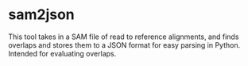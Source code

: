# sam2json
This tool takes in a SAM file of read to reference alignments, and finds overlaps and stores them to a JSON format for easy parsing in Python. Intended for evaluating overlaps.

